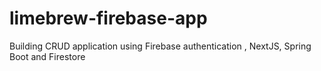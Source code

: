 # limebrew-firebase-app
Building CRUD application using Firebase authentication , NextJS, Spring Boot and Firestore

